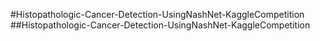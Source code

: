 #Histopathologic-Cancer-Detection-UsingNashNet-KaggleCompetition
##Histopathologic-Cancer-Detection-UsingNashNet-KaggleCompetition

